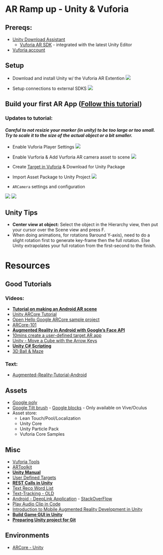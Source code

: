# AR Ramp up - Unity & Vuforia


## Prereqs:

* [Unity Download Assistant](https://unity3d.com/unity/qa/patch-releases?version=2017.3)
	* [Vuforia AR SDK](https://developer.vuforia.com/downloads/sdk) - integrated with the latest Unity Editor
* [Vuforia account](https://developer.vuforia.com/)

## Setup
* Download and install Unity w/ the Vuforia AR Extention
![](./images/download-assistant.png)

* Setup connections to external SDKS
![](./images/unity-prefrences.png)

## Build your first AR App ([Follow this tutorial](https://www.youtube.com/watch?v=YvSrZqP0elQ))

### Updates to tutorial:

#### *Careful to not resizie your marker (in unity) to be too large or too small. Try to scale it to the size of the actual object or a bit smaller.*

* Enable Vuforia Player Settings
![](./images/enable-vuforia-player-settings.png)

* Enable Vurforia & Add Vurforia AR camera asset to scene
![](./images/vuforia-ar-camera.png)

* Create [Target in Vuforia](https://developer.vuforia.com/targetmanager/project/checkDeviceProjectsCreated?dataRequestedForUserId=) & Download for Unity Package

* Import Asset Package to Unity Project
![](./images/import-package.png)

* `ARCamera` settings and configuration

![](./images/ar-cam-settings.png)
![](./images/ar-cam-configurations.png)



## Unity Tips
* **Center view at object:** Select the object in the Hierarchy view, then put your cursor over the Scene view and press F.
* When doing animations, for rotations 9around Y-axis), need to do a slight rotation first to generate key-frame then the full rotation. Else Unity extrapolates your full rotation from the first-second to the finish.



# Resources


## Good Tutorials

### Videos:
* [**Tutorial on making an Android AR scene**](https://www.youtube.com/watch?v=YvSrZqP0elQ)
* [Unity ARCore Tutorial](https://www.youtube.com/watch?v=bJDEAQADi0U)
* [Open Hello Google ARCore sample project](https://www.youtube.com/watch?v=g6UgzFP36bw)
* [ARCore-101](https://haptic.al/arcore-101-fa6f93d4c003)
* [**Augmented Reality in Android with Google’s Face API**](https://www.raywenderlich.com/158580/augmented-reality-android-googles-face-api)
* [10mins create a user-defined target AR app](https://www.youtube.com/watch?v=Uoa9Ha4De98)
* [Unity - Move a Cube with the Arrow Keys](https://www.youtube.com/watch?v=sXQI_0ILEW4)
* [**Unity C# Scripting**](https://unity3d.com/learn/tutorials/s/scripting)
* [3D Ball & Maze](https://www.youtube.com/watch?v=uXNjNcqW4kY)

### Text:
* [Augmented-Reality-Tutorial-Android](http://www.instructables.com/id/Augmented-Reality-Tutorial-PizzaSalad-Android/)

## Assets
* [Google poly](https://poly.google.com/)
* [Google Tilt brush](https://www.tiltbrush.com/) - [Google blocks](https://vr.google.com/blocks/) - Only available on Vive/Oculus
* Asset store:
	* Lean Touch/Pool/Localization
	* Unity Core
	* Unity Particle Pack
	* Vuforia Core Samples


## Misc
* [Vuforia Tools](https://developer.vuforia.com/downloads/tool)
* [ARToolkit](https://www.artoolkit.org/)
* [**Unity Manual**](https://docs.unity3d.com/Manual/UsingTheEditor.html)
* [User Defined Targets](https://library.vuforia.com/articles/Training/User-Defined-Targets-Guide)
* [**REST Calls in Unity**](https://answers.unity.com/questions/11021/how-can-i-send-and-receive-data-to-and-from-a-url.html)
* [Text Reco Word List](https://developer.vuforia.com/forum/unity/standard-wordlist-download)
* [Text-Tracking - OLD](http://www.himix.lt/augmented-reality/augmented-reality-text-tracking/)
* [Android - DeepLink Application](https://youtu.be/Pxu7i8sWUjQ?t=2m14s) - [StackOverFlow](https://stackoverflow.com/questions/525063/android-respond-to-url-in-intent)
* [Play Audio Clip in Code](https://answers.unity.com/questions/12546/playing-audio-clip.html)
* [Introduction to Mobile Augmented Reality Development in Unity](https://programminghistorian.org/lessons/intro-to-augmented-reality-with-unity)
* [**Build Game GUI in Unity**](https://unity-tutorials.blogspot.jp/)
* [**Preparing Unity project for Git**](https://stackoverflow.com/a/21573406)


## Environments

* [ARCore - Unity](https://developers.google.com/ar/develop/unity/getting-started)

